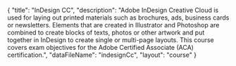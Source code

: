 {
	"title": "InDesign CC",
	"description": "Adobe InDesign Creative Cloud is used for laying out printed materials such as brochures, ads, business cards or newsletters. Elements that are created in Illustrator and Photoshop are combined to create blocks of texts, photos or other artwork and put together in InDesign to create single or multi-page layouts. This course covers exam objectives for the Adobe Certified Associate (ACA) certification.",
	"dataFileName": "indesignCc",
	"layout": "course"
}